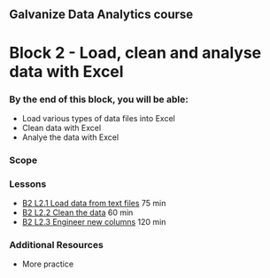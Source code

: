 ## Galvanize Data Analytics course
# Block 2 - Load, clean and analyse data with Excel

### By the end of this block, you will be able:

* Load various types of data files into Excel
* Clean data with Excel
* Analye the data with Excel 

### Scope 


### Lessons

* [B2 L2.1 Load data from text files](B2L2.1-Load_data_from_text_files.md)   75 min<br>
* [B2 L2.2 Clean the data](B2L2.2-Clean_the_data.md)   60 min <br>
* [B2 L2.3 Engineer new columns](B2L2.3-Engineer_new_columns.md) 120 min<br>

### Additional Resources

* More practice
